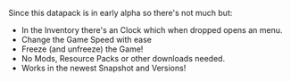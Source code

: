 Since this datapack is in early alpha so there's not much but:

  - In the Inventory there's an Clock which when dropped opens an menu.
  - Change the Game Speed with ease
  - Freeze (and unfreeze) the Game!
  - No Mods, Resource Packs or other downloads needed.
  - Works in the newest Snapshot and Versions!
